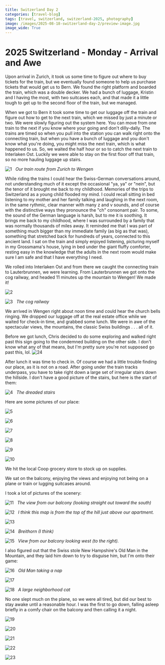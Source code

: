 ```yaml
---
title: Switzerland Day 2
categories: [travel-blog]
tags: [travel, switzerland, switzerland-2025, photography]
image: /images/2025-08-18-switzerland-day-2/preview-image.jpg
image_wide: True
---
```


# 2025 Switzerland - Monday - Arrival and Awe

Upon arrival in Zurich, it took us some time to figure out where to buy tickets for the train, but we eventually found someone to help us purchase tickets that would get us to Bern. We found the right platform and boarded the train, which was a double decker. We had a bunch of luggage, Kristin and I having the most, with two suitcases each, and that made it a little tough to get up to the second floor of the train, but we managed.

When we got to Bern it took some time to get our luggage off the train and figure out how to get to the next train, which we missed by just a minute or two. We were slowly figuring out the system here. You can move from one train to the next if you know where your going and don't dilly-dally. The trains are timed so when you pull into the station you can walk right onto the connecting train, but when you have a bunch of luggage and you don't know what you're doing, you might miss the next train, which is what happened to us. So, we waited the half hour or so to catch the next train to Interlaken Ost. Luckily we were able to stay on the first floor off that train, so no more hauling luggage up stairs.

<a href='javascript:void(0);' name='pic-1'></a>
![1](/images/2025-08-18-switzerland-day-2/1.jpg)
_&nbsp; Our train route from Zurich to Wengen_

While riding the trains I could hear the Swiss-German conversations around, not understanding much of it except the occasional "ya, ya" or "nein", but the tenor of it brought me back to my childhood. Memories of the trips to Switzerland as a young child flooded my mind. I could recall sitting in bed listening to my mother and her family talking and laughing in the next room, in the same rythmic, clear manner with many z and v sounds, and of course with the distinctive ways they pronounce the "ch" consonant pair. To some, the sound of the German language is harsh, but to me it is soothing. It brings me back to my childhood, where I was surrounded by a family that was normally thousands of miles away. It reminded me that I was part of something much bigger than my immediate family (as big as that was), something that stretched back for hundreds of years, connected to this ancient land. I sat on the train and simply enjoyed listening, picturing myself in my Grossmama's house, lying in bed under the giant fluffy comforter, resting easy in the knowledge that the adults in the next room would make sure I am safe and that I have everything I need.

We rolled into Interlaken Ost and from there we caught the connecting train to Lauterbrunnen, we were learning. From Lauterbrunnen we got onto the cog railway, and headed 11 minutes up the mountain to Wengen! We made it!

<a href='javascript:void(0);' name='pic-2'></a>
![2](/images/2025-08-18-switzerland-day-2/2.jpg)

<a href='javascript:void(0);' name='pic-3'></a>
![3](/images/2025-08-18-switzerland-day-2/3.jpg)
_&nbsp; The cog railway_

We arrived in Wengen right about noon time and could hear the church bells ringing. We dropped our luggage off at the real estate office while we waited for check-in time, and grabbed some lunch. We were in awe of the spectacular views, the mountains, the classic Swiss buildings . . . all of it.

Before we got lunch, Chris decided to do some exploring and walked right past this sign going to the condemned building on the other side. I don't know what any of that means, but I'm pretty sure you're not supposed go past this, lol.
<a href='javascript:void(0);' name='pic-24'></a>
![24](/images/2025-08-18-switzerland-day-2/24.jpg)
_&nbsp; <a href='{% link photo_info/pi-2025-08-18-24.md %}'><i class='fa fa-info-circle' style='font-size: 0.73em;'></i></a>_

After lunch it was time to check in. Of course we had a little trouble finding our place, as it is not on a road. After going under the train tracks underpass, you have to take right down a large set of irregular stairs down the hillside. I don't have a good picture of the stairs, but here is the start of them:

<a href='javascript:void(0);' name='pic-4'></a>
![4](/images/2025-08-18-switzerland-day-2/4.jpg)
_&nbsp; The dreaded stairs_

Here are some pictures of our place:

<a href='javascript:void(0);' name='pic-5'></a>
![5](/images/2025-08-18-switzerland-day-2/5.jpg)

<a href='javascript:void(0);' name='pic-6'></a>
![6](/images/2025-08-18-switzerland-day-2/6.jpg)

<a href='javascript:void(0);' name='pic-7'></a>
![7](/images/2025-08-18-switzerland-day-2/7.jpg)

<a href='javascript:void(0);' name='pic-8'></a>
![8](/images/2025-08-18-switzerland-day-2/8.jpg)

<a href='javascript:void(0);' name='pic-9'></a>
![9](/images/2025-08-18-switzerland-day-2/9.jpg)

<a href='javascript:void(0);' name='pic-10'></a>
![10](/images/2025-08-18-switzerland-day-2/10.jpg)

We hit the local Coop grocery store to stock up on supplies.

We sat on the balcony, enjoying the views and enjoying not being on a plane or train or lugging suitcases around.

I took a lot of pictures of the scenery:

<a href='javascript:void(0);' name='pic-11'></a>
![11](/images/2025-08-18-switzerland-day-2/11.jpg)
_&nbsp; The view from our balcony (looking straight out toward the south) <a href='{% link photo_info/pi-2025-08-18-11.md %}'><i class='fa fa-info-circle' style='font-size: 0.73em;'></i></a>_

<a href='javascript:void(0);' name='pic-12'></a>
![12](/images/2025-08-18-switzerland-day-2/12.jpg)
_&nbsp; I think this map is from the top of the hill just above our apartment. <a href='{% link photo_info/pi-2025-08-18-12.md %}'><i class='fa fa-info-circle' style='font-size: 0.73em;'></i></a>_

<a href='javascript:void(0);' name='pic-13'></a>
![13](/images/2025-08-18-switzerland-day-2/13.jpg)
_&nbsp; <a href='{% link photo_info/pi-2025-08-18-13.md %}'><i class='fa fa-info-circle' style='font-size: 0.73em;'></i></a>_

<a href='javascript:void(0);' name='pic-14'></a>
![14](/images/2025-08-18-switzerland-day-2/14.jpg)
_&nbsp; Breithorn (I think) <a href='{% link photo_info/pi-2025-08-18-14.md %}'><i class='fa fa-info-circle' style='font-size: 0.73em;'></i></a>_

<a href='javascript:void(0);' name='pic-15'></a>
![15](/images/2025-08-18-switzerland-day-2/15.jpg)
_&nbsp; View from our balcony looking west (to the right). <a href='{% link photo_info/pi-2025-08-18-15.md %}'><i class='fa fa-info-circle' style='font-size: 0.73em;'></i></a>_

I also figured out that the Swiss stole New Hampshire's Old Man in the Mountain, and they laid him down to try to disguise him, but I'm onto their game:

<a href='javascript:void(0);' name='pic-16'></a>
![16](/images/2025-08-18-switzerland-day-2/16.jpg)
_&nbsp; Old Man taking a nap <a href='{% link photo_info/pi-2025-08-18-16.md %}'><i class='fa fa-info-circle' style='font-size: 0.73em;'></i></a>_

<a href='javascript:void(0);' name='pic-17'></a>
![17](/images/2025-08-18-switzerland-day-2/17.jpg)
_&nbsp; <a href='{% link photo_info/pi-2025-08-18-17.md %}'><i class='fa fa-info-circle' style='font-size: 0.73em;'></i></a>_

<a href='javascript:void(0);' name='pic-18'></a>
![18](/images/2025-08-18-switzerland-day-2/18.jpg)
_&nbsp; A large neighborhood cat <a href='{% link photo_info/pi-2025-08-18-18.md %}'><i class='fa fa-info-circle' style='font-size: 0.73em;'></i></a>_

No one slept much on the plane, so we were all tired, but did our best to stay awake until a reasonable hour. I was the first to go down, falling asleep briefly in a comfy chair on the balcony and then calling it a night.

<a href='javascript:void(0);' name='pic-19'></a>
![19](/images/2025-08-18-switzerland-day-2/19.jpg)
_&nbsp; <a href='{% link photo_info/pi-2025-08-18-19.md %}'><i class='fa fa-info-circle' style='font-size: 0.73em;'></i></a>_

<a href='javascript:void(0);' name='pic-20'></a>
![20](/images/2025-08-18-switzerland-day-2/20.jpg)
_&nbsp; <a href='{% link photo_info/pi-2025-08-18-20.md %}'><i class='fa fa-info-circle' style='font-size: 0.73em;'></i></a>_

<a href='javascript:void(0);' name='pic-21'></a>
![21](/images/2025-08-18-switzerland-day-2/21.jpg)
_&nbsp; <a href='{% link photo_info/pi-2025-08-18-21.md %}'><i class='fa fa-info-circle' style='font-size: 0.73em;'></i></a>_

<a href='javascript:void(0);' name='pic-22'></a>
![22](/images/2025-08-18-switzerland-day-2/22.jpg)
_&nbsp; <a href='{% link photo_info/pi-2025-08-18-22.md %}'><i class='fa fa-info-circle' style='font-size: 0.73em;'></i></a>_

<a href='javascript:void(0);' name='pic-23'></a>
![23](/images/2025-08-18-switzerland-day-2/23.jpg)
_&nbsp; <a href='{% link photo_info/pi-2025-08-18-23.md %}'><i class='fa fa-info-circle' style='font-size: 0.73em;'></i></a>_

